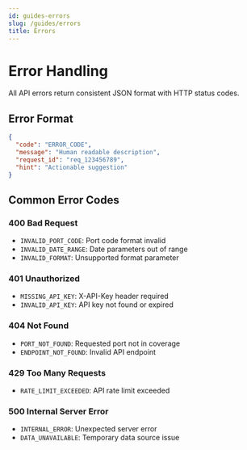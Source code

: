 ```yaml
---
id: guides-errors
slug: /guides/errors
title: Errors
---
```


# Error Handling

All API errors return consistent JSON format with HTTP status codes.

## Error Format

```json
{
  "code": "ERROR_CODE",
  "message": "Human readable description",
  "request_id": "req_123456789",
  "hint": "Actionable suggestion"
}
```

## Common Error Codes

### 400 Bad Request
- `INVALID_PORT_CODE`: Port code format invalid
- `INVALID_DATE_RANGE`: Date parameters out of range
- `INVALID_FORMAT`: Unsupported format parameter

### 401 Unauthorized
- `MISSING_API_KEY`: X-API-Key header required
- `INVALID_API_KEY`: API key not found or expired

### 404 Not Found
- `PORT_NOT_FOUND`: Requested port not in coverage
- `ENDPOINT_NOT_FOUND`: Invalid API endpoint

### 429 Too Many Requests
- `RATE_LIMIT_EXCEEDED`: API rate limit exceeded

### 500 Internal Server Error
- `INTERNAL_ERROR`: Unexpected server error
- `DATA_UNAVAILABLE`: Temporary data source issue


